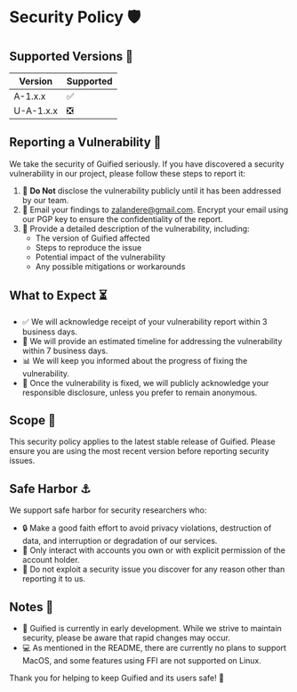 # Security Policy 🛡️

## Supported Versions 🔢

| Version | Supported          |
| ------- | ------------------ |
| A-1.x.x   | :white_check_mark: |
| U-A-1.x.x | :negative_squared_cross_mark: |
## Reporting a Vulnerability 🚨

We take the security of Guified seriously. If you have discovered a security vulnerability in our project, please follow these steps to report it:

1. 🤫 **Do Not** disclose the vulnerability publicly until it has been addressed by our team.
2. 📧 Email your findings to zalandere@gmail.com. Encrypt your email using our PGP key to ensure the confidentiality of the report.
3. 📝 Provide a detailed description of the vulnerability, including:
   - The version of Guified affected
   - Steps to reproduce the issue
   - Potential impact of the vulnerability
   - Any possible mitigations or workarounds

## What to Expect ⏳

- ✅ We will acknowledge receipt of your vulnerability report within 3 business days.
- 📅 We will provide an estimated timeline for addressing the vulnerability within 7 business days.
- 📊 We will keep you informed about the progress of fixing the vulnerability.
- 🎉 Once the vulnerability is fixed, we will publicly acknowledge your responsible disclosure, unless you prefer to remain anonymous.

## Scope 🎯

This security policy applies to the latest stable release of Guified. Please ensure you are using the most recent version before reporting security issues.

## Safe Harbor ⚓

We support safe harbor for security researchers who:

- 🔒 Make a good faith effort to avoid privacy violations, destruction of data, and interruption or degradation of our services.
- 👤 Only interact with accounts you own or with explicit permission of the account holder.
- 🚫 Do not exploit a security issue you discover for any reason other than reporting it to us.

## Notes 📌

- 🚧 Guified is currently in early development. While we strive to maintain security, please be aware that rapid changes may occur.
- 💻 As mentioned in the README, there are currently no plans to support MacOS, and some features using FFI are not supported on Linux.

Thank you for helping to keep Guified and its users safe! 🙏